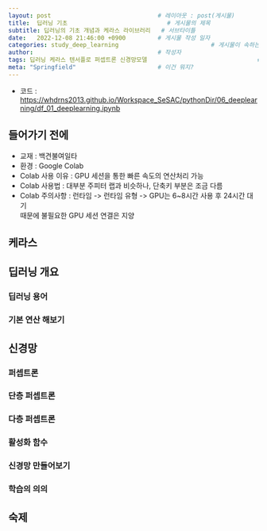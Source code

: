 ```yaml
---
layout: post                              # 레이아웃 : post(게시물)
title:  딥러닝 기초                            # 게시물의 제목
subtitle: 딥러닝의 기초 개념과 케라스 라이브러리   # 서브타이틀
date:   2022-12-08 21:46:00 +0900         # 게시물 작성 일자
categories: study_deep_learning                          # 게시물이 속하는 카테고리
author:                                   # 작성자
tags: 딥러닝 케라스 텐서플로 퍼셉트론 신경망모델                               # 태그
meta: "Springfield"                       # 이건 뭐지?
---
```

<!--postNo: 20221208_001-->

* 코드 : https://whdrns2013.github.io/Workspace_SeSAC/pythonDir/06_deeplearning/df_01_deeplearning.ipynb  

## 들어가기 전에  
* 교재 : 백견불여일타  
* 환경 : Google Colab  
* Colab 사용 이유 : GPU 세션을 통한 빠른 속도의 연산처리 가능  
* Colab 사용법 : 대부분 주피터 랩과 비슷하나, 단축키 부분은 조금 다름  
* Colab 주의사항 : 런타임 -> 런타임 유형 -> GPU는 6~8시간 사용 후 24시간 대기  
때문에 불필요한 GPU 세션 연결은 지양  

## 케라스
## 딥러닝 개요
### 딥러닝 용어
### 기본 연산 해보기
## 신경망
### 퍼셉트론
### 단층 퍼셉트론
### 다층 퍼셉트론
### 활성화 함수
### 신경망 만들어보기
### 학습의 의의
## 숙제